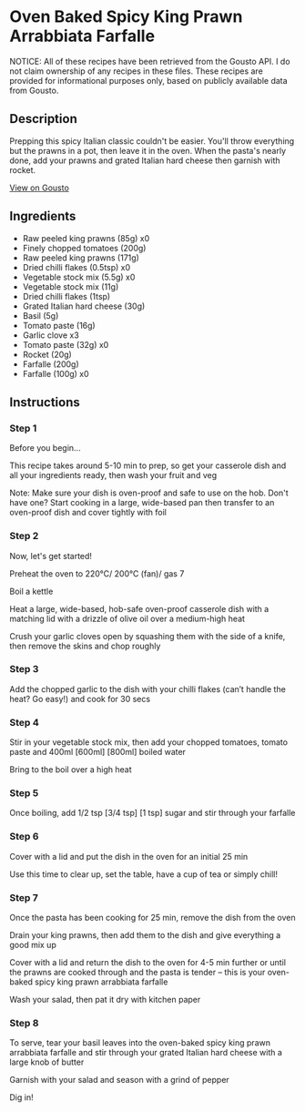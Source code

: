 # Oven Baked Spicy King Prawn Arrabbiata Farfalle

NOTICE: All of these recipes have been retrieved from the Gousto API. I do not claim ownership of any recipes in these files. These recipes are provided for informational purposes only, based on publicly available data from Gousto.

## Description

Prepping this spicy Italian classic couldn't be easier. You'll throw everything but the prawns in a pot, then leave it in the oven. When the pasta's nearly done, add your prawns and grated Italian hard cheese then garnish with rocket.

[View on Gousto](https://www.gousto.co.uk/recipes/cookbook/oven-baked-spicy-prawn-arrabbiata-farfalle)

## Ingredients

- Raw peeled king prawns (85g) x0
- Finely chopped tomatoes (200g)
- Raw peeled king prawns (171g)
- Dried chilli flakes (0.5tsp) x0
- Vegetable stock mix (5.5g) x0
- Vegetable stock mix (11g)
- Dried chilli flakes (1tsp)
- Grated Italian hard cheese (30g)
- Basil (5g)
- Tomato paste (16g)
- Garlic clove x3
- Tomato paste (32g) x0
- Rocket (20g)
- Farfalle (200g)
- Farfalle (100g) x0

## Instructions


### Step 1

Before you begin...

This recipe takes around 5-10 min to prep, so get your casserole dish and all your ingredients ready, then wash your fruit and veg

Note: Make sure your dish is oven-proof and safe to use on the hob. Don't have one? Start cooking in a large, wide-based pan then transfer to an oven-proof dish and cover tightly with foil


### Step 2

Now, let's get started!

Preheat the oven to 220°C/ 200°C (fan)/ gas 7

Boil a kettle

Heat a large, wide-based, hob-safe oven-proof casserole dish with a matching lid with a drizzle of olive oil over a medium-high heat

Crush your garlic cloves open by squashing them with the side of a knife, then remove the skins and chop roughly


### Step 3

Add the chopped garlic to the dish with your chilli flakes (can’t handle the heat? Go easy!) and cook for 30 secs


### Step 4

Stir in your vegetable stock mix, then add your chopped tomatoes, tomato paste and 400ml <span class="text-purple">[600ml]</span> <span class="text-danger">[800ml] </span>boiled water

Bring to the boil over a high heat


### Step 5

Once boiling, add 1/2 tsp <span class="text-purple">[3/4 tsp]</span> <span class="text-danger">[1 tsp]</span> sugar and stir through your farfalle


### Step 6

Cover with a lid and put the dish in the oven for an initial 25 min

Use this time to clear up, set the table, have a cup of tea or simply chill!


### Step 7

Once the pasta has been cooking for 25 min, remove the dish from the oven

Drain your king prawns, then add them to the dish and give everything a good mix up

Cover with a lid and return the dish to the oven for 4-5 min further or until the prawns are cooked through and the pasta is tender – this is your oven-baked spicy king prawn arrabbiata farfalle

Wash your salad, then pat it dry with kitchen paper

### Step 8

To serve, tear your basil leaves into the oven-baked spicy king prawn arrabbiata farfalle and stir through your grated Italian hard cheese with a large knob of butter

Garnish with your salad and season with a grind of pepper

Dig in!


